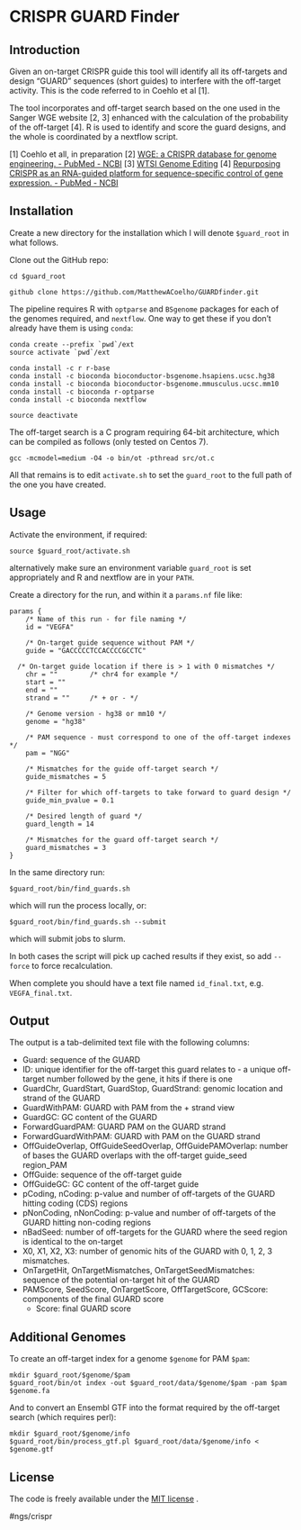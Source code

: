 # CRISPR GUARD Finder
## Introduction
Given an on-target CRISPR guide this tool will identify all its off-targets and design “GUARD” sequences (short guides) to interfere with the off-target activity. This is the code referred to in Coehlo et al [1].

The tool incorporates and off-target search based on the one used in the Sanger WGE website [2, 3] enhanced with the calculation of the probability of the off-target [4]. R is used to identify and score the guard designs, and the whole is coordinated by a nextflow script.

[1] Coehlo et all, in preparation
[2] [WGE: a CRISPR database for genome engineering.  - PubMed - NCBI](https://www.ncbi.nlm.nih.gov/pubmed/25979474)
[3] [WTSI Genome Editing](https://www.sanger.ac.uk/htgt/wge/)
[4] [Repurposing CRISPR as an RNA-guided platform for sequence-specific control of gene expression.  - PubMed - NCBI](https://www.ncbi.nlm.nih.gov/pubmed/23452860)

## Installation
Create a new directory for the installation which I will denote `$guard_root`  in what follows.

Clone out the GitHub repo:

```
cd $guard_root

github clone https://github.com/MatthewACoelho/GUARDfinder.git
```

The pipeline requires R with `optparse`  and `BSgenome` packages for each of the genomes required, and `nextflow`. One way to get these if you don’t already have them is using `conda`:

```
conda create --prefix `pwd`/ext
source activate `pwd`/ext

conda install -c r r-base
conda install -c bioconda bioconductor-bsgenome.hsapiens.ucsc.hg38
conda install -c bioconda bioconductor-bsgenome.mmusculus.ucsc.mm10
conda install -c bioconda r-optparse
conda install -c bioconda nextflow

source deactivate
```

The off-target search is a C program requiring 64-bit architecture, which can be compiled as follows (only tested on Centos 7).

```
gcc -mcmodel=medium -O4 -o bin/ot -pthread src/ot.c
```

All that remains is to edit `activate.sh` to set the `guard_root` to the full path of the one you have created.

## Usage
Activate the environment, if required:

```
source $guard_root/activate.sh
```

alternatively make sure an environment variable `guard_root` is set appropriately and R and nextflow are in your `PATH`.

Create a directory for the run, and within it a  `params.nf` file like:

```
params {
	/* Name of this run - for file naming */
	id = "VEGFA"

	/* On-target guide sequence without PAM */
	guide = "GACCCCCTCCACCCCGCCTC"

  /* On-target guide location if there is > 1 with 0 mismatches */
	chr = ""        /* chr4 for example */
	start = ""
	end = ""
	strand = ""     /* + or - */

	/* Genome version - hg38 or mm10 */
	genome = "hg38"

	/* PAM sequence - must correspond to one of the off-target indexes */
	pam = "NGG"

	/* Mismatches for the guide off-target search */
	guide_mismatches = 5

	/* Filter for which off-targets to take forward to guard design */
	guide_min_pvalue = 0.1

	/* Desired length of guard */
	guard_length = 14

	/* Mismatches for the guard off-target search */
	guard_mismatches = 3
}
```

In the same directory run:

```
$guard_root/bin/find_guards.sh
```

which will run the process locally, or:

```
$guard_root/bin/find_guards.sh --submit
```

which will submit jobs to slurm.

In both cases the script will pick up cached results if they exist, so add `--force` to force recalculation.

When complete you should have a text file named `id_final.txt`, e.g. `VEGFA_final.txt`.

## Output
The output is a tab-delimited text file with the following columns:

* Guard: sequence of the GUARD
* ID: unique identifier for the off-target this guard relates to - a unique off-target number followed by the gene, it hits if there is one 
* GuardChr, GuardStart, GuardStop, GuardStrand: genomic location and strand of the GUARD
* GuardWithPAM: GUARD with PAM from the + strand view
* GuardGC: GC content of the GUARD
* ForwardGuardPAM: GUARD PAM on the GUARD strand
* ForwardGuardWithPAM: GUARD with PAM on the GUARD strand
* OffGuideOverlap, OffGuideSeedOverlap, OffGuidePAMOverlap: number of bases the GUARD overlaps with the off-target guide_seed region_PAM
* OffGuide: sequence of the off-target guide
* OffGuideGC: GC content of the off-target guide
* pCoding, nCoding: p-value and number of off-targets of the GUARD hitting coding (CDS) regions
* pNonCoding, nNonCoding: p-value and number of off-targets of the GUARD hitting non-coding regions
* nBadSeed: number of off-targets for the GUARD where the seed region is identical to the on-target
* X0, X1, X2, X3: number of genomic hits of the GUARD with 0, 1, 2, 3 mismatches.
* OnTargetHit, OnTargetMismatches, OnTargetSeedMismatches: sequence of the potential on-target hit of the GUARD
* PAMScore, SeedScore, OnTargetScore, OffTargetScore, GCScore: components of the final GUARD score
	* Score: final GUARD score

## Additional Genomes
To create an off-target index for a genome `$genome` for PAM `$pam`:

```
mkdir $guard_root/$genome/$pam
$guard_root/bin/ot index -out $guard_root/data/$genome/$pam -pam $pam $genome.fa
```

And to convert an Ensembl GTF into the format required by the off-target search (which requires perl):

```
mkdir $guard_root/$genome/info
$guard_root/bin/process_gtf.pl $guard_root/data/$genome/info < $genome.gtf
```

## License
The code is freely available under the [MIT license](http://www.opensource.org/licenses/mit-license.html) .


#ngs/crispr